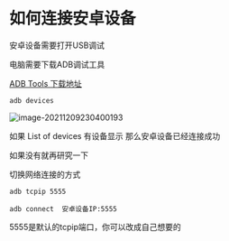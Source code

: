 # 如何连接安卓设备

安卓设备需要打开USB调试

电脑需要下载ADB调试工具

[ADB Tools 下载地址](https://developer.android.google.cn/studio/releases/platform-tools?hl=zh_cn)



`adb devices`



![image-20211209230400193](C:\Users\freel\AppData\Roaming\Typora\typora-user-images\image-20211209230400193.png)

如果 List of devices 有设备显示 那么安卓设备已经连接成功

如果没有就再研究一下



切换网络连接的方式 

`adb tcpip 5555`

`adb connect  安卓设备IP:5555`



5555是默认的tcpip端口，你可以改成自己想要的
